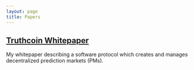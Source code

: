 ```yaml
---
layout: page
title: Papers
---
```


## [Truthcoin Whitepaper](truthcoin-whitepaper.pdf)

My whitepaper describing a software protocol which creates and manages decentralized prediction markets (PMs).
